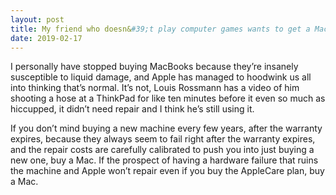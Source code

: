 ```yaml
---
layout: post
title: My friend who doesn&#39;t play computer games wants to get a Macbook Pro. Would it still be worth the money?
date: 2019-02-17
---
```


<p>I personally have stopped buying MacBooks because they’re insanely susceptible to liquid damage, and Apple has managed to hoodwink us all into thinking that’s normal. It’s not, Louis Rossmann has a video of him shooting a hose at a ThinkPad for like ten minutes before it even so much as hiccupped, it didn’t need repair and I think he’s still using it.</p><p>If you don’t mind buying a new machine every few years, after the warranty expires, because they always seem to fail right after the warranty expires, and the repair costs are carefully calibrated to push you into just buying a new one, buy a Mac. If the prospect of having a hardware failure that ruins the machine and Apple won’t repair even if you buy the AppleCare plan, buy a Mac.</p>
